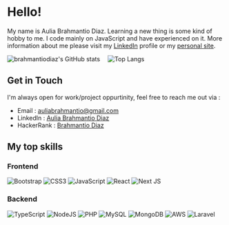 # Hello!

My name is Aulia Brahmantio Diaz. Learning a new thing is some kind of hobby to me.
I code mainly on JavaScript and have experienced on it. More information about me please visit my [LinkedIn](https://www.linkedin.com/in/auliabrahmantiodiaz/) profile or my [personal site](https://brahmantiodiaz.xyz/).

![brahmantiodiaz's GitHub stats](https://github-stats-six.vercel.app/api?username=brahmantiodiaz&count_private=true&show_icons=true&theme=vue&line_height=20)
<span style="display:inline-block; width: 10px;"></span>
![Top Langs](https://github-stats-six.vercel.app/api/top-langs/?username=brahmantiodiaz&show_icons=true&layout=compact&theme=vue&count_private=truecount_private=true)

## Get in Touch
I'm always open for work/project oppurtinity, feel free to reach me out via :
- Email : [auliabrahmantio@gmail.com](mailto:auliabrahmantio@gmail.com)
- LinkedIn : [Aulia Brahmantio Diaz](https://www.linkedin.com/in/auliabrahmantiodiaz/)
- HackerRank : [Brahmantio Diaz](https://www.hackerrank.com/brahmantiodiaz)

## My top skills

### Frontend
<img alt="Bootstrap" src="https://img.shields.io/badge/bootstrap-%23563D7C.svg?style=for-the-badge&logo=bootstrap&logoColor=white"/> <img alt="CSS3" src="https://img.shields.io/badge/css3-%231572B6.svg?style=for-the-badge&logo=css3&logoColor=white"/> <img alt="JavaScript" src="https://img.shields.io/badge/javascript-%23323330.svg?style=for-the-badge&logo=javascript&logoColor=%23F7DF1E"/> <img alt="React" src="https://img.shields.io/badge/react-%2320232a.svg?style=for-the-badge&logo=react&logoColor=%2361DAFB"/> <img alt="Next JS" src="https://img.shields.io/badge/nextjs-%23000000.svg?style=for-the-badge&logo=next.js&logoColor=white"/>

### Backend
<img alt="TypeScript" src="https://img.shields.io/badge/typescript-%23007ACC.svg?style=for-the-badge&logo=typescript&logoColor=white"/> <img alt="NodeJS" src="https://img.shields.io/badge/node.js-%2343853D.svg?style=for-the-badge&logo=node-dot-js&logoColor=white"/> <img alt="PHP" src="https://img.shields.io/badge/php-%23777BB4.svg?style=for-the-badge&logo=php&logoColor=white"/> <img alt="MySQL" src="https://img.shields.io/badge/mysql-%2300f.svg?style=for-the-badge&logo=mysql&logoColor=white"/> <img alt="MongoDB" src ="https://img.shields.io/badge/MongoDB-%234ea94b.svg?style=for-the-badge&logo=mongodb&logoColor=white"/> <img alt="AWS" src="https://img.shields.io/badge/AWS-%23FF9900.svg?style=for-the-badge&logo=amazon-aws&logoColor=white"/>  <img alt="Laravel" src="https://img.shields.io/badge/laravel-%2320232a.svg?style=for-the-badge&logo=laravel&logoColor=red"/>   
